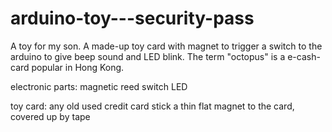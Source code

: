 # arduino-toy---security-pass
A toy for my son. A made-up toy card with magnet to trigger a switch to the arduino to give beep sound and LED blink.
The term "octopus" is a e-cash-card popular in Hong Kong. 

electronic parts:
  magnetic reed switch
  LED
  
toy card:
  any old used credit card
  stick a thin flat magnet to the card, covered up by tape
  
